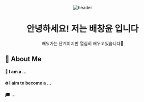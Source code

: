 <!-- README.md -->
 <!--Header-->
  <p align="center">
  <img src="https://capsule-render.vercel.app/api?type=waving&color=gradient&height=300&section=header&text=Good%20to%20see%20you%20%F0%9F%A4%97" alt="header" />
</p>
<h1 align="center">안녕하세요! 저는 배창윤 입니다</h1>
<p align="center">배워가는 단계이지만 열심히 배우고있습니다🚀</p>
  <!--Body-->
  
  ## 👀 About Me
  #### :raising_hand: I am a ...<br/>
  #### :fire: I aim to become a ...<br/>
  #### :mortar_board: ...
